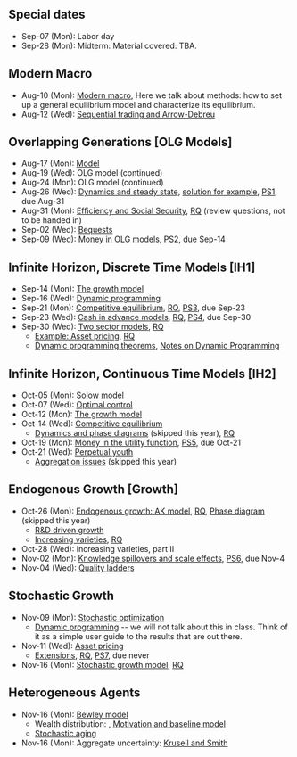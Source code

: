   
## Special dates ## 
  
* Sep-07 (Mon): Labor day 
* Sep-28 (Mon): Midterm: Material covered: TBA. 
  
  
## Modern Macro ## 
  
* Aug-10 (Mon): [Modern macro](GenEquil_SL.pdf), Here we talk about methods: how to set up a general equilibrium model and characterize its equilibrium. 
* Aug-12 (Wed): [Sequential trading and Arrow-Debreu](GenEquil2_SL.pdf) 
  
  
## Overlapping Generations [OLG Models] ## 
  
* Aug-17 (Mon): [Model](olg/OLG_SL.pdf) 
* Aug-19 (Wed): OLG model (continued) 
* Aug-24 (Mon): OLG model (continued) 
* Aug-26 (Wed): [Dynamics and steady state](olg/olg_analysis_sl.pdf), [solution for example](olg/OLG_example.pdf), [PS1](olg/OLG_PS.pdf), due Aug-31 
* Aug-31 (Mon): [Efficiency and Social Security](olg/OLG_SS_SL.pdf), [RQ](olg/OLG_RQ.pdf) (review questions, not to be handed in) 
* Sep-02 (Wed): [Bequests](olg/OLG_Bequest_SL.pdf) 
* Sep-09 (Wed): [Money in OLG models](olg/OLG_Money_SL.pdf), [PS2](olg/OLG_Money_PS.pdf), due Sep-14 
  
  
## Infinite Horizon, Discrete Time Models [IH1] ## 
  
* Sep-14 (Mon): [The growth model](ih1/IH1_SL.pdf) 
* Sep-16 (Wed): [Dynamic programming](ih1/ih1_dp_sl.pdf) 
* Sep-21 (Mon): [Competitive equilibrium](ih1/ih1_equil_sl.pdf), [RQ](ih1/IH1_RQ.pdf), [PS3](ih1/IH1_PS.pdf), due Sep-23 
* Sep-23 (Wed): [Cash in advance models](ih1/CIA_SL.pdf), [RQ](ih1/CIA_RQ.pdf), [PS4](ih1/CIA_PS.pdf), due Sep-30 
* Sep-30 (Wed): [Two sector models](ih1/TwoSec_SL.pdf), [RQ](ih1/TwoSec_RQ.pdf) 
    * [Example: Asset pricing](ih1/IH1_Asset_SL.pdf), [RQ](ih1/ih1_asset_rq.pdf) 
    * [Dynamic programming theorems](ih1/DP_SL.pdf), [Notes on Dynamic Programming](ih1/Dp_ln.pdf) 
  
  
## Infinite Horizon, Continuous Time Models [IH2] ## 
  
* Oct-05 (Mon): [Solow model](ih2/solow_SL.pdf) 
* Oct-07 (Wed): [Optimal control](ih2/OptControl_SL.pdf) 
* Oct-12 (Mon): [The growth model](ih2/Ramsey_SL.pdf) 
* Oct-14 (Wed): [Competitive equilibrium](ih2/ih2_equil_sl.pdf) 
    * [Dynamics and phase diagrams](ih2/PhaseDiagrams_SL.pdf) (skipped this year), [RQ](ih2/IH2_RQ.pdf) 
* Oct-19 (Mon): [Money in the utility function](ih2/miu_sl.pdf), [PS5](ih2/IH2_PS.pdf), due Oct-21 
* Oct-21 (Wed): [Perpetual youth](ih2/PerpetualYouth_SL.pdf) 
    * [Aggregation issues](ih2/Aggregation_SL.pdf) (skipped this year) 
  
  
## Endogenous Growth [Growth] ## 
  
* Oct-26 (Mon): [Endogenous growth: AK model](growth/AK_SL.pdf), [RQ](growth/AK_RQ.pdf), [Phase diagram](growth/phase_diagram_sl.pdf) (skipped this year) 
    * [R&D driven growth](growth/RandD_SL.pdf) 
    * [Increasing varieties](growth/Varieties_SL.pdf), [RQ](growth/RandD_RQ.pdf) 
* Oct-28 (Wed): Increasing varieties, part II 
* Nov-02 (Mon): [Knowledge spillovers and scale effects](growth/ScaleEffects_SL.pdf), [PS6](growth/RandD_PS.pdf), due Nov-4 
* Nov-04 (Wed): [Quality ladders](growth/Schumpeter_SL.pdf) 
  
  
## Stochastic Growth ## 
  
* Nov-09 (Mon): [Stochastic optimization](stochastic/Stochastic_SL.pdf) 
    * [Dynamic programming](stochastic/theorems_sl.pdf) -- we will not talk about this in class. Think of it as a simple user guide to the results that are out there. 
* Nov-11 (Wed): [Asset pricing](stochastic/AssetTheory_SL.pdf) 
    * [Extensions](stochastic/asset_extensions_sl.pdf), [RQ](stochastic/Asset_RQ.pdf), [PS7](stochastic/Asset_PS.pdf), due never 
* Nov-16 (Mon): [Stochastic growth model](stochastic/Stoch_Growth_SL.pdf), [RQ](stochastic/Stoch_Growth_RQ.pdf) 
  
  
## Heterogeneous Agents ## 
  
* Nov-16 (Mon): [Bewley model](hetero/Bewley_SL.pdf) 
    * Wealth distribution: , [Motivation and baseline model](hetero/huggett1996_sl.pdf) 
    * [Stochastic aging](hetero/castaneda_sl.pdf) 
* Nov-16 (Mon): Aggregate uncertainty: [Krusell and Smith](hetero/Krusell_Smith_SL.pdf) 
  
